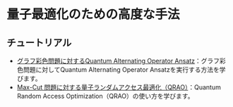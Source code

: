 # 量子最適化のための高度な手法

## チュートリアル

- [グラフ彩色問題に対するQuantum Alternating Operator Ansatz](graph_coloring_alternating_ansatz.ipynb)：グラフ彩色問題に対してQuantum Alternating Operator Ansatzを実行する方法を学びます。
- [Max-Cut 問題に対する量子ランダムアクセス最適化（QRAO）](qrao_tutorial.ipynb)：Quantum Random Access Optimization（QRAO）の使い方を学びます。
